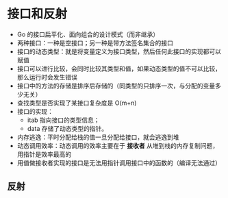 # 接口和反射

- Go 的接口扁平化、面向组合的设计模式（而非继承）
- 两种接口：一种是空接口；另一种是带方法签名集合的接口
- 接口的动态类型：就是将变量定义为接口类型，然后任何此接口的实现都可以赋值
- 接口可以进行比较，会同时比较其类型和值，如果动态类型的值不可以比较，那么运行时会发生错误
- 接口中的方法的存储是排序后存储的（同类型的只排序一次，与分配的变量多少无关）
- 查找类型是否实现了某接口复杂度是 O(m+n)
- 接口的实现：
  - itab 指向接口的类型信息；
  - data 存储了动态类型的指针。
- 内存逃逸：平时分配给栈的值一旦分配给接口，就会逃逸到堆
- 动态调用效率：动态调用的效率主要在于 **接收者** 从堆到栈的内存复制问题，用指针是效率最高的
- 用值做接收者实现的接口是无法用指针调用接口中的函数的（编译无法通过）

## 反射
